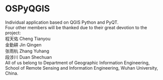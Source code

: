 # OSPyQGIS
Individual application based on QGIS Python and PyQT.  
Four other members will be thanked due to their great devotion to the project:  
程天佑 Cheng Tianyou  
金勤耕 Jin Qingen  
张雨杭 Zhang Yuhang  
段涉川 Duan Shechuan  
All of us belong to Department of Geographic Information Engineering, School of Remote Sensing and Information Engineering, Wuhan University, China.
